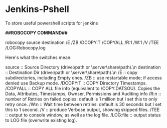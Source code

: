 # Jenkins-Pshell
To store useful powershell scripts for jenkins


<B>##ROBOCOPY COMMAND## </B>

robocopy source destination /E /ZB /DCOPY:T /COPYALL /R:1 /W:1 /V /TEE /LOG:Robocopy.log

Here's what the switches mean:

source :: Source Directory (drive:\path or \\server\share\path).\n
destination :: Destination Dir  (drive:\path or \\server\share\path).\n
/E :: copy subdirectories, including Empty ones.
/ZB :: use restartable mode; if access denied use Backup mode.
/DCOPY:T :: COPY Directory Timestamps.
/COPYALL :: COPY ALL file info (equivalent to /COPY:DATSOU).  Copies the Data, Attributes, Timestamps, Ownser, Permissions and Auditing info
/R:n :: number of Retries on failed copies: default is 1 million but I set this to only retry once.
/W:n :: Wait time between retries: default is 30 seconds but I set this to 1 second.
/V :: produce Verbose output, showing skipped files.
/TEE :: output to console window, as well as the log file.
/LOG:file :: output status to LOG file (overwrite existing log).

